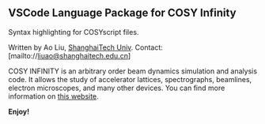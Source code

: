 ## VSCode Language Package for COSY Infinity

Syntax highlighting for COSYscript files.

Written by Ao Liu, [ShanghaiTech Univ](https://www.shanghaitech.edu.cn/eng/). 
Contact: [mailto://liuao@shanghaitech.edu.cn]

COSY INFINITY is an arbitrary order beam dynamics simulation and analysis code. It allows the study of accelerator lattices, spectrographs, beamlines, electron microscopes, and many other devices. You can find more information on [this website](https://www.bmtdynamics.org/cosy/).

**Enjoy!**

